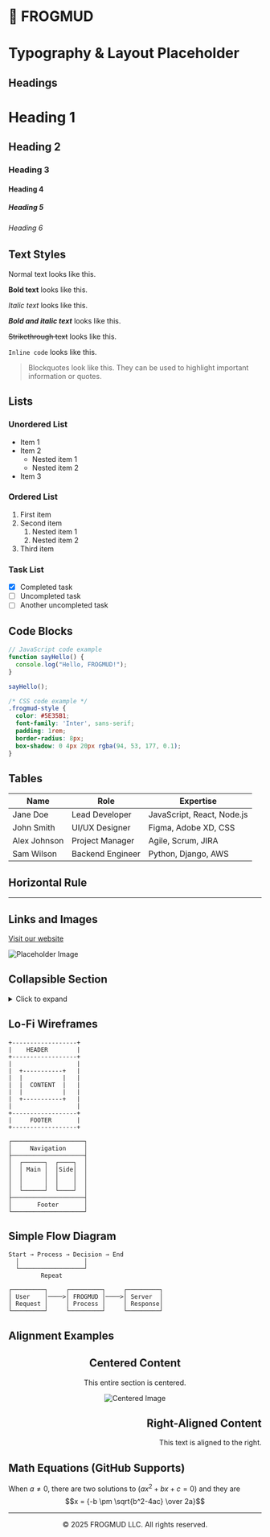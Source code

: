 # 🐸 FROGMUD

# Typography & Layout Placeholder

## Headings

# Heading 1
## Heading 2
### Heading 3
#### Heading 4
##### Heading 5
###### Heading 6

## Text Styles

Normal text looks like this.

**Bold text** looks like this.

*Italic text* looks like this.

***Bold and italic text*** looks like this.

~~Strikethrough text~~ looks like this.

`Inline code` looks like this.

> Blockquotes look like this. They can be used to highlight important information or quotes.

## Lists

### Unordered List
- Item 1
- Item 2
  - Nested item 1
  - Nested item 2
- Item 3

### Ordered List
1. First item
2. Second item
   1. Nested item 1
   2. Nested item 2
3. Third item

### Task List
- [x] Completed task
- [ ] Uncompleted task
- [ ] Another uncompleted task

## Code Blocks

```javascript
// JavaScript code example
function sayHello() {
  console.log("Hello, FROGMUD!");
}

sayHello();
```

```css
/* CSS code example */
.frogmud-style {
  color: #5E35B1;
  font-family: 'Inter', sans-serif;
  padding: 1rem;
  border-radius: 8px;
  box-shadow: 0 4px 20px rgba(94, 53, 177, 0.1);
}
```

## Tables

| Name | Role | Expertise |
|------|------|-----------|
| Jane Doe | Lead Developer | JavaScript, React, Node.js |
| John Smith | UI/UX Designer | Figma, Adobe XD, CSS |
| Alex Johnson | Project Manager | Agile, Scrum, JIRA |
| Sam Wilson | Backend Engineer | Python, Django, AWS |

## Horizontal Rule

---

## Links and Images

[Visit our website](https://example.com)

![Placeholder Image](https://via.placeholder.com/600x300/5E35B1/FFFFFF?text=FROGMUD+Placeholder)

## Collapsible Section

<details>
<summary>Click to expand</summary>

This is hidden content that can be expanded by clicking the arrow.

It can contain any markdown elements:
- Lists
- **Bold text**
- `Code snippets`
- And more...

</details>

## Lo-Fi Wireframes

```
+------------------+
|    HEADER        |
+------------------+
|                  |
|  +-----------+   |
|  |           |   |
|  |  CONTENT  |   |
|  |           |   |
|  +-----------+   |
|                  |
+------------------+
|     FOOTER       |
+------------------+
```

```
┌────────────────────┐
│     Navigation     │
├────────────────────┤
│  ┌──────┐  ┌────┐  │
│  │ Main │  │Side│  │
│  │      │  │    │  │
│  │      │  │    │  │
│  └──────┘  └────┘  │
├────────────────────┤
│       Footer       │
└────────────────────┘
```

## Simple Flow Diagram

```
Start → Process → Decision → End
  │                  │
  └──────────────────┘
         Repeat
```

```
┌─────────┐     ┌─────────┐     ┌─────────┐
│ User    │────>│ FROGMUD │────>│ Server  │
│ Request │     │ Process │     │ Response│
└─────────┘     └─────────┘     └─────────┘
```

## Alignment Examples

<div align="center">
  
## Centered Content

This entire section is centered.

![Centered Image](https://via.placeholder.com/300x150/4ECDC4/FFFFFF?text=Centered)

</div>

<div align="right">

## Right-Aligned Content

This text is aligned to the right.

</div>

## Math Equations (GitHub Supports)

When $a \ne 0$, there are two solutions to $(ax^2 + bx + c = 0)$ and they are 
$$x = {-b \pm \sqrt{b^2-4ac} \over 2a}$$

---

<p align="center">© 2025 FROGMUD LLC. All rights reserved.</p>